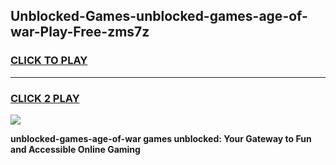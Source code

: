 
## Unblocked-Games-unblocked-games-age-of-war-Play-Free-zms7z
<h3>
<a href="https://premium76.site?title=unblocked-games-age-of-war&ref=18A">CLICK TO PLAY</a></h3>
<hr>

<h3>
<a href="https://premium76.site?title=unblocked-games-age-of-war&ref=18A">CLICK 2 PLAY</a>
  
</h3>

<a href="https://premium76.site?title=unblocked-games-age-of-war&ref=18A"><img src="https://clearcache.store/games.png"></a>


**unblocked-games-age-of-war games unblocked: Your Gateway to Fun and Accessible Online Gaming**
